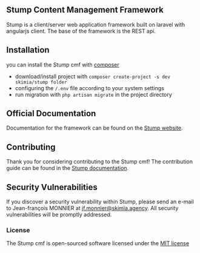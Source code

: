 ## Stump Content Management Framework

<!--([![Build Status](https://travis-ci.org/laravel/framework.svg)](https://travis-ci.org/laravel/framework)
[![Total Downloads](https://poser.pugx.org/laravel/framework/d/total.svg)](https://packagist.org/packages/laravel/framework)
[![Latest Stable Version](https://poser.pugx.org/laravel/framework/v/stable.svg)](https://packagist.org/packages/laravel/framework)
[![Latest Unstable Version](https://poser.pugx.org/laravel/framework/v/unstable.svg)](https://packagist.org/packages/laravel/framework)
[![License](https://poser.pugx.org/laravel/framework/license.svg)](https://packagist.org/packages/laravel/framework)
)-->

Stump is a client/server web application framework built on laravel with angularjs client. The base of the framework is the REST api.

## Installation

you can install the Stump cmf with [composer](https://getcomposer.org/) 

- download/install project with `composer create-project -s dev skimia/stump folder`
- configuring the `/.env` file according to your system settings
- run migration with `php artisan migrate` in the project directory

## Official Documentation

Documentation for the framework can be found on the [Stump website](http://stump.skimia.agency).

## Contributing

Thank you for considering contributing to the Stump cmf! The contribution guide can be found in the [Stump documentation](http://skimia.github.io/stump/contribute).

## Security Vulnerabilities

If you discover a security vulnerability within Stump, please send an e-mail to Jean-françois MONNIER at jf.monnier@skimia.agency. All security vulnerabilities will be promptly addressed.

### License

The Stump cmf is open-sourced software licensed under the [MIT license](http://opensource.org/licenses/MIT)

